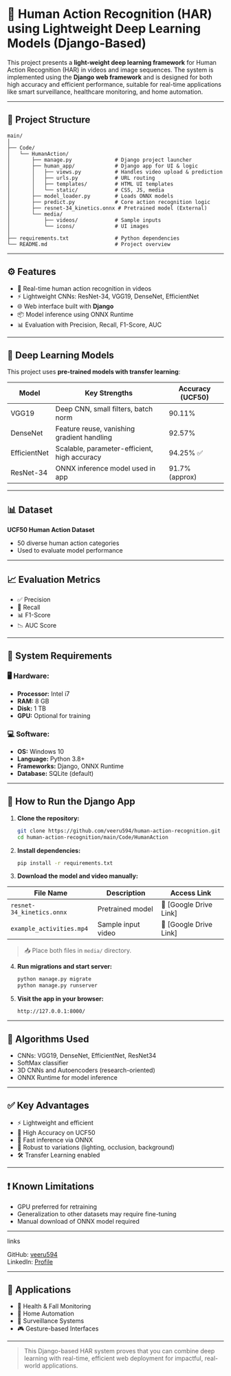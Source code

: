 
# 🧠 Human Action Recognition (HAR) using Lightweight Deep Learning Models (Django-Based)

This project presents a **light-weight deep learning framework** for Human Action Recognition (HAR) in videos and image sequences. The system is implemented using the **Django web framework** and is designed for both high accuracy and efficient performance, suitable for real-time applications like smart surveillance, healthcare monitoring, and home automation.

---

## 📁 Project Structure

```
main/
│
├── Code/
│   └── HumanAction/
│       ├── manage.py              # Django project launcher
│       ├── human_app/             # Django app for UI & logic
│       │   ├── views.py           # Handles video upload & prediction
│       │   ├── urls.py            # URL routing
│       │   ├── templates/         # HTML UI templates
│       │   └── static/            # CSS, JS, media
│       ├── model_loader.py        # Loads ONNX models
│       ├── predict.py             # Core action recognition logic
│       ├── resnet-34_kinetics.onnx # Pretrained model (External)
│       └── media/
│           ├── videos/            # Sample inputs
│           └── icons/             # UI images
│
├── requirements.txt               # Python dependencies
└── README.md                      # Project overview
```

---

## ⚙️ Features

- 🎥 Real-time human action recognition in videos
- ⚡ Lightweight CNNs: ResNet-34, VGG19, DenseNet, EfficientNet
- 🌐 Web interface built with **Django**
- 📦 Model inference using ONNX Runtime
- 📊 Evaluation with Precision, Recall, F1-Score, AUC

---

## 🧠 Deep Learning Models

This project uses **pre-trained models with transfer learning**:

| Model        | Key Strengths                              | Accuracy (UCF50) |
|--------------|---------------------------------------------|------------------|
| VGG19        | Deep CNN, small filters, batch norm         | 90.11%           |
| DenseNet     | Feature reuse, vanishing gradient handling  | 92.57%           |
| EfficientNet | Scalable, parameter-efficient, high accuracy| 94.25% ✅         |
| ResNet-34    | ONNX inference model used in app            | 91.7% (approx)   |

---

## 📊 Dataset

**UCF50 Human Action Dataset**
- 50 diverse human action categories
- Used to evaluate model performance

---

## 📈 Evaluation Metrics

- ✅ Precision
- 🔁 Recall
- 📊 F1-Score
- 📉 AUC Score

---

## 🔧 System Requirements

### 🖥️ Hardware:
- **Processor:** Intel i7
- **RAM:** 8 GB
- **Disk:** 1 TB
- **GPU:** Optional for training

### 💻 Software:
- **OS:** Windows 10
- **Language:** Python 3.8+
- **Frameworks:** Django, ONNX Runtime
- **Database:** SQLite (default)

---

## 🚀 How to Run the Django App

1. **Clone the repository:**
   ```bash
   git clone https://github.com/veeru594/human-action-recognition.git
   cd human-action-recognition/main/Code/HumanAction
   ```

2. **Install dependencies:**
   ```bash
   pip install -r requirements.txt
   ```

3. **Download the model and video manually:**

| File Name               | Description                       | Access Link        |
|------------------------|-----------------------------------|--------------------|
| `resnet-34_kinetics.onnx` | Pretrained model                 | 🔗 [Google Drive Link] |
| `example_activities.mp4`  | Sample input video               | 🔗 [Google Drive Link] |

> 📥 Place both files in `media/` directory.

4. **Run migrations and start server:**
   ```bash
   python manage.py migrate
   python manage.py runserver
   ```

5. **Visit the app in your browser:**
   ```
   http://127.0.0.1:8000/
   ```

---

## 🔬 Algorithms Used

- CNNs: VGG19, DenseNet, EfficientNet, ResNet34
- SoftMax classifier
- 3D CNNs and Autoencoders (research-oriented)
- ONNX Runtime for model inference

---

## ✅ Key Advantages

- ⚡ Lightweight and efficient
- 🎯 High Accuracy on UCF50
- 🔁 Fast inference via ONNX
- 🔄 Robust to variations (lighting, occlusion, background)
- 🛠️ Transfer Learning enabled

---

## ❗ Known Limitations

- GPU preferred for retraining
- Generalization to other datasets may require fine-tuning
- Manual download of ONNX model required

---
links

GitHub: [veeru594](https://github.com/veeru594)  
LinkedIn: [Profile](https://www.linkedin.com/in/veerendra-kumar-7615b2347/)

---

## 📌 Applications

- 🏥 Health & Fall Monitoring  
- 🏡 Home Automation  
- 🎥 Surveillance Systems  
- 🎮 Gesture-based Interfaces

---

> This Django-based HAR system proves that you can combine deep learning with real-time, efficient web deployment for impactful, real-world applications.
